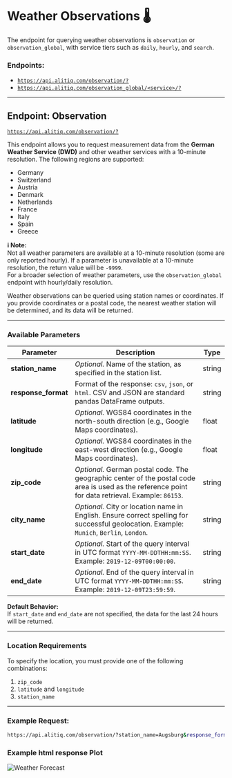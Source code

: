 # Weather Observations 🌡️

The endpoint for querying weather observations is `observation` or `observation_global`, with service tiers such as `daily`, `hourly`, and `search`.

### Endpoints:
- [`https://api.alitiq.com/observation/?`](https://api.alitiq.com/observation/?)
- [`https://api.alitiq.com/observation_global/<service>/?`](https://api.alitiq.com/observation_global/\<service>/?)

---

## Endpoint: Observation

[`https://api.alitiq.com/observation/?`](https://api.alitiq.com/observation/?)

This endpoint allows you to request measurement data from the **German Weather Service (DWD)** and other weather services with a 10-minute resolution. The following regions are supported:

- Germany  
- Switzerland  
- Austria  
- Denmark  
- Netherlands  
- France  
- Italy  
- Spain  
- Greece  

**ℹ️ Note:**  
Not all weather parameters are available at a 10-minute resolution (some are only reported hourly). If a parameter is unavailable at a 10-minute resolution, the return value will be `-9999`.  
For a broader selection of weather parameters, use the `observation_global` endpoint with hourly/daily resolution.

Weather observations can be queried using station names or coordinates. If you provide coordinates or a postal code, the nearest weather station will be determined, and its data will be returned.

---

### Available Parameters

| **Parameter**       | **Description**                                                                                                                                  | **Type**   |
|----------------------|--------------------------------------------------------------------------------------------------------------------------------------------------|------------|
| **station_name**     | *Optional.* Name of the station, as specified in the station list.                                                                               | string     |
| **response_format**  | Format of the response: `csv`, `json`, or `html`. CSV and JSON are standard pandas DataFrame outputs.                                            | string     |
| **latitude**         | *Optional.* WGS84 coordinates in the north-south direction (e.g., Google Maps coordinates).                                                     | float      |
| **longitude**        | *Optional.* WGS84 coordinates in the east-west direction (e.g., Google Maps coordinates).                                                       | float      |
| **zip_code**         | *Optional.* German postal code. The geographic center of the postal code area is used as the reference point for data retrieval. Example: `86153`. | string     |
| **city_name**        | *Optional.* City or location name in English. Ensure correct spelling for successful geolocation. Example: `Munich`, `Berlin`, `London`.         | string     |
| **start_date**       | *Optional.* Start of the query interval in UTC format `YYYY-MM-DDTHH:mm:SS`. Example: `2019-12-09T00:00:00`.                                    | string     |
| **end_date**         | *Optional.* End of the query interval in UTC format `YYYY-MM-DDTHH:mm:SS`. Example: `2019-12-09T23:59:59`.                                      | string     |

**Default Behavior:**  
If `start_date` and `end_date` are not specified, the data for the last 24 hours will be returned.

---

### Location Requirements

To specify the location, you must provide one of the following combinations:  
1. `zip_code`  
2. `latitude` and `longitude`  
3. `station_name`  

---

### Example Request:
```bash
https://api.alitiq.com/observation/?station_name=Augsburg&response_format=html
```


### Example html response Plot

![Weather Forecast](https://docs.alitiq.com/assets/example_html_plot_weather_observations.png)